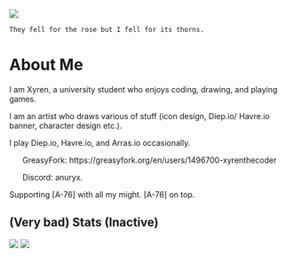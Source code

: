 <img src="https://ik.imagekit.io/as7ksk9qe/IMG_5353.jpeg?updatedAt=1746889270484">

`They fell for the rose but I fell for its thorns.`

 
# About Me

<p>I am Xyren, a university student who enjoys coding, drawing, and playing games.</p>

<p>I am an artist who draws various of stuff (icon design, Diep.io/ Havre.io banner, character design etc.).</p>

<p>I play Diep.io, Havre.io, and Arras.io occasionally.</p>

<ul>GreasyFork: https://greasyfork.org/en/users/1496700-xyrenthecoder</ul>

<ul>Discord: anuryx.</ul>

<p>Supporting [A-76] with all my might. [A-76] on top.</p>

## (Very bad) Stats (Inactive)

![](https://github-readme-stats.vercel.app/api?username=XyrenTheCoder&show_icons=true&hide_border=true&line_height=20&title_color=3de6e6&icon_color=3de6e6&show_owner=true&count_private=true&theme=dark)
![](https://github-readme-stats.vercel.app/api/top-langs/?username=XyrenTheCoder&layout=compact&langs_count=6&theme=dark)

